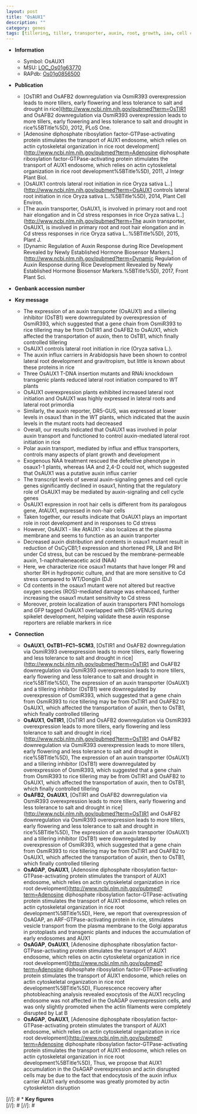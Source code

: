 ```yaml
---
layout: post
title: "OsAUX1"
description: ""
category: genes
tags: [tillering, tiller, transporter, auxin, root, growth, iaa, cell cycle, lateral root, development, stress, plasma membrane, root development, root hair, reactive oxygen species, spikelet, auxin transport, auxin response, spikelet development]
---
```


* **Information**  
    + Symbol: OsAUX1  
    + MSU: [LOC_Os01g63770](http://rice.plantbiology.msu.edu/cgi-bin/ORF_infopage.cgi?orf=LOC_Os01g63770)  
    + RAPdb: [Os01g0856500](http://rapdb.dna.affrc.go.jp/viewer/gbrowse_details/irgsp1?name=Os01g0856500)  

* **Publication**  
    + [OsTIR1 and OsAFB2 downregulation via OsmiR393 overexpression leads to more tillers, early flowering and less tolerance to salt and drought in rice](http://www.ncbi.nlm.nih.gov/pubmed?term=OsTIR1 and OsAFB2 downregulation via OsmiR393 overexpression leads to more tillers, early flowering and less tolerance to salt and drought in rice%5BTitle%5D), 2012, PLoS One.
    + [Adenosine diphosphate ribosylation factor-GTPase-activating protein stimulates the transport of AUX1 endosome, which relies on actin cytoskeletal organization in rice root development](http://www.ncbi.nlm.nih.gov/pubmed?term=Adenosine diphosphate ribosylation factor-GTPase-activating protein stimulates the transport of AUX1 endosome, which relies on actin cytoskeletal organization in rice root development%5BTitle%5D), 2011, J Integr Plant Biol.
    + [OsAUX1 controls lateral root initiation in rice Oryza sativa L..](http://www.ncbi.nlm.nih.gov/pubmed?term=OsAUX1 controls lateral root initiation in rice Oryza sativa L..%5BTitle%5D), 2014, Plant Cell Environ.
    + [The auxin transporter, OsAUX1, is involved in primary root and root hair elongation and in Cd stress responses in rice Oryza sativa L..](http://www.ncbi.nlm.nih.gov/pubmed?term=The auxin transporter, OsAUX1, is involved in primary root and root hair elongation and in Cd stress responses in rice Oryza sativa L..%5BTitle%5D), 2015, Plant J.
    + [Dynamic Regulation of Auxin Response during Rice Development Revealed by Newly Established Hormone Biosensor Markers.](http://www.ncbi.nlm.nih.gov/pubmed?term=Dynamic Regulation of Auxin Response during Rice Development Revealed by Newly Established Hormone Biosensor Markers.%5BTitle%5D), 2017, Front Plant Sci.

* **Genbank accession number**  

* **Key message**  
    + The expression of an auxin transporter (OsAUX1) and a tillering inhibitor (OsTB1) were downregulated by overexpression of OsmiR393, which suggested that a gene chain from OsmiR393 to rice tillering may be from OsTIR1 and OsAFB2 to OsAUX1, which affected the transportation of auxin, then to OsTB1, which finally controlled tillering
    + OsAUX1 controls lateral root initiation in rice (Oryza sativa L.).
    + The auxin influx carriers in Arabidopsis have been shown to control lateral root development and gravitropism, but little is known about these proteins in rice
    + Three OsAUX1 T-DNA insertion mutants and RNAi knockdown transgenic plants reduced lateral root initiation compared to WT plants
    + OsAUX1 overexpression plants exhibited increased lateral root initiation and OsAUX1 was highly expressed in lateral roots and lateral root primordia
    + Similarly, the auxin reporter, DR5-GUS, was expressed at lower levels in osaux1 than in the WT plants, which indicated that the auxin levels in the mutant roots had decreased
    + Overall, our results indicated that OsAUX1 was involved in polar auxin transport and functioned to control auxin-mediated lateral root initiation in rice
    + Polar auxin transport, mediated by influx and efflux transporters, controls many aspects of plant growth and development
    + Exogenous NAA treatment rescued the defective phenotype in osaux1-1 plants, whereas IAA and 2,4-D could not, which suggested that OsAUX1 was a putative auxin influx carrier
    + The transcript levels of several auxin-signaling genes and cell cycle genes significantly declined in osaux1, hinting that the regulatory role of OsAUX1 may be mediated by auxin-signaling and cell cycle genes
    + OsAUX1 expression in root hair cells is different from its paralogous gene, AtAUX1, expressed in non-hair cells
    + Taken together, our results indicate that OsAUX1 plays an important role in root development and in responses to Cd stress
    + However, OsAUX1 - like AtAUX1 - also localizes at the plasma membrane and seems to function as an auxin tranporter
    + Decreased auxin distribution and contents in osaux1 mutant result in reduction of OsCyCB1;1 expression and shortened PR, LR and RH under Cd stress, but can be rescued by the membrane-permeable auxin, 1-naphthaleneacetic acid (NAA)
    + Here, we characterize rice osaux1 mutants that have longer PR and shorter RH in hydroponic culture, and that are more sensitive to Cd stress compared to WT/Dongjin (DJ)
    + Cd contents in the osaux1 mutant were not altered but reactive oxygen species (ROS)-mediated damage was enhanced, further increasing the osaux1 mutant sensitivity to Cd stress
    + Moreover, protein localization of auxin transporters PIN1 homologs and GFP tagged OsAUX1 overlapped with DR5-VENUS during spikelet development, helping validate these auxin response reporters are reliable markers in rice

* **Connection**  
    + __OsAUX1__, __OsTB1~FC1~SCM3__, [OsTIR1 and OsAFB2 downregulation via OsmiR393 overexpression leads to more tillers, early flowering and less tolerance to salt and drought in rice](http://www.ncbi.nlm.nih.gov/pubmed?term=OsTIR1 and OsAFB2 downregulation via OsmiR393 overexpression leads to more tillers, early flowering and less tolerance to salt and drought in rice%5BTitle%5D), The expression of an auxin transporter (OsAUX1) and a tillering inhibitor (OsTB1) were downregulated by overexpression of OsmiR393, which suggested that a gene chain from OsmiR393 to rice tillering may be from OsTIR1 and OsAFB2 to OsAUX1, which affected the transportation of auxin, then to OsTB1, which finally controlled tillering
    + __OsAUX1__, __OsTIR1__, [OsTIR1 and OsAFB2 downregulation via OsmiR393 overexpression leads to more tillers, early flowering and less tolerance to salt and drought in rice](http://www.ncbi.nlm.nih.gov/pubmed?term=OsTIR1 and OsAFB2 downregulation via OsmiR393 overexpression leads to more tillers, early flowering and less tolerance to salt and drought in rice%5BTitle%5D), The expression of an auxin transporter (OsAUX1) and a tillering inhibitor (OsTB1) were downregulated by overexpression of OsmiR393, which suggested that a gene chain from OsmiR393 to rice tillering may be from OsTIR1 and OsAFB2 to OsAUX1, which affected the transportation of auxin, then to OsTB1, which finally controlled tillering
    + __OsAFB2__, __OsAUX1__, [OsTIR1 and OsAFB2 downregulation via OsmiR393 overexpression leads to more tillers, early flowering and less tolerance to salt and drought in rice](http://www.ncbi.nlm.nih.gov/pubmed?term=OsTIR1 and OsAFB2 downregulation via OsmiR393 overexpression leads to more tillers, early flowering and less tolerance to salt and drought in rice%5BTitle%5D), The expression of an auxin transporter (OsAUX1) and a tillering inhibitor (OsTB1) were downregulated by overexpression of OsmiR393, which suggested that a gene chain from OsmiR393 to rice tillering may be from OsTIR1 and OsAFB2 to OsAUX1, which affected the transportation of auxin, then to OsTB1, which finally controlled tillering
    + __OsAGAP__, __OsAUX1__, [Adenosine diphosphate ribosylation factor-GTPase-activating protein stimulates the transport of AUX1 endosome, which relies on actin cytoskeletal organization in rice root development](http://www.ncbi.nlm.nih.gov/pubmed?term=Adenosine diphosphate ribosylation factor-GTPase-activating protein stimulates the transport of AUX1 endosome, which relies on actin cytoskeletal organization in rice root development%5BTitle%5D), Here, we report that overexpression of OsAGAP, an ARF-GTPase-activating protein in rice, stimulates vesicle transport from the plasma membrane to the Golgi apparatus in protoplasts and transgenic plants and induces the accumulation of early endosomes and AUX1
    + __OsAGAP__, __OsAUX1__, [Adenosine diphosphate ribosylation factor-GTPase-activating protein stimulates the transport of AUX1 endosome, which relies on actin cytoskeletal organization in rice root development](http://www.ncbi.nlm.nih.gov/pubmed?term=Adenosine diphosphate ribosylation factor-GTPase-activating protein stimulates the transport of AUX1 endosome, which relies on actin cytoskeletal organization in rice root development%5BTitle%5D), Fluorescence recovery after photobleaching analysis revealed exocytosis of the AUX1 recycling endosome was not affected in the OsAGAP overexpression cells, and was only slightly promoted when the actin filaments were completely disrupted by Lat B
    + __OsAGAP__, __OsAUX1__, [Adenosine diphosphate ribosylation factor-GTPase-activating protein stimulates the transport of AUX1 endosome, which relies on actin cytoskeletal organization in rice root development](http://www.ncbi.nlm.nih.gov/pubmed?term=Adenosine diphosphate ribosylation factor-GTPase-activating protein stimulates the transport of AUX1 endosome, which relies on actin cytoskeletal organization in rice root development%5BTitle%5D), Thus, we propose that AUX1 accumulation in the OsAGAP overexpression and actin disrupted cells may be due to the fact that endocytosis of the auxin influx carrier AUX1 early endosome was greatly promoted by actin cytoskeleton disruption

[//]: # * **Key figures**  
[//]: # 
[//]: # 
